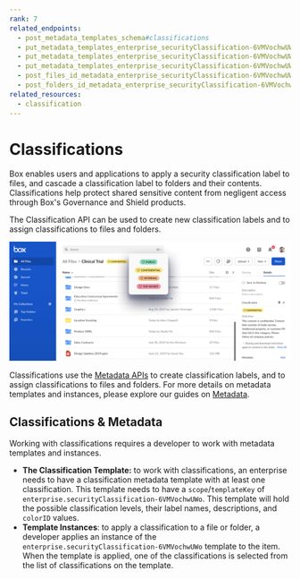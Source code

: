 ```yaml
---
rank: 7
related_endpoints:
  - post_metadata_templates_schema#classifications
  - put_metadata_templates_enterprise_securityClassification-6VMVochwUWo_schema#add
  - put_metadata_templates_enterprise_securityClassification-6VMVochwUWo_schema#update
  - put_metadata_templates_enterprise_securityClassification-6VMVochwUWo_schema#delete
  - post_files_id_metadata_enterprise_securityClassification-6VMVochwUWo
  - post_folders_id_metadata_enterprise_securityClassification-6VMVochwUWo
related_resources:
  - classification
---
```


# Classifications

Box enables users and applications to apply a security classification label
to files, and cascade a classification label to folders and their contents.
Classifications help protect shared sensitive content from negligent access
through Box's Governance and Shield products.

The Classification API can be used to create new classification labels
and to assign classifications to files and folders.

<ImageFrame border center>

  ![String field](./classification-example.png)

</ImageFrame>

Classifications use the [Metadata APIs](g://metadata) to create classification
labels, and to assign classifications to files and folders. For more details on
metadata templates and instances, please explore our guides
on [Metadata](g://metadata).

## Classifications & Metadata

Working with classifications requires a developer to work with metadata
templates and instances.

* **The Classification Template:**  to work with classifications, an enterprise
 needs to have a classification metadata template with at least one
 classification. This template needs to have a `scope`/`templateKey` of
 `enterprise.securityClassification-6VMVochwUWo`. This template will hold the
 possible classification levels, their label names, descriptions, and `colorID`
 values.
* **Template Instances**: to apply a classification to a file or folder, a
  developer applies an instance of the
  `enterprise.securityClassification-6VMVochwUWo` template to the item. When the
  template is applied, one of the classifications is selected from the list of
  classifications on the template.
